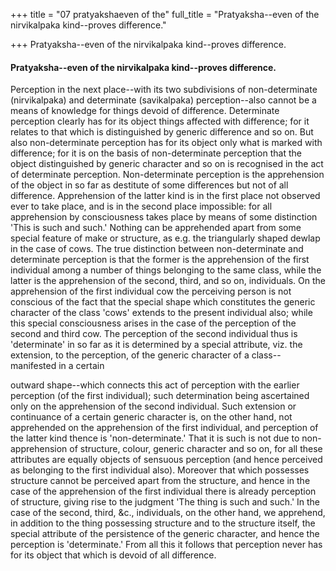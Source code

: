 +++
title = "07 pratyakshaeven of the"
full_title = "Pratyaksha--even of the nirvikalpaka kind--proves difference."

+++
Pratyaksha--even of the nirvikalpaka kind--proves difference.

#### Pratyaksha--even of the nirvikalpaka kind--proves difference.

Perception in the next place--with its two subdivisions of non-determinate (nirvikalpaka) and determinate (savikalpaka) perception--also cannot be a means of knowledge for things devoid of difference. Determinate perception clearly has for its object things affected with difference; for it relates to that which is distinguished by generic difference and so on. But also non-determinate perception has for its object only what is marked with difference; for it is on the basis of non-determinate perception that the object distinguished by generic character and so on is recognised in the act of determinate perception. Non-determinate perception is the apprehension of the object in so far as destitute of some differences but not of all difference. Apprehension of the latter kind is in the first place not observed ever to take place, and is in the second place impossible: for all apprehension by consciousness takes place by means of some distinction 'This is such and such.' Nothing can be apprehended apart from some special feature of make or structure, as e.g. the triangularly shaped dewlap in the case of cows. The true distinction between non-determinate and determinate perception is that the former is the apprehension of the first individual among a number of things belonging to the same class, while the latter is the apprehension of the second, third, and so on, individuals. On the apprehension of the first individual cow the perceiving person is not conscious of the fact that the special shape which constitutes the generic character of the class 'cows' extends to the present individual also; while this special consciousness arises in the case of the perception of the second and third cow. The perception of the second individual thus is 'determinate' in so far as it is determined by a special attribute, viz. the extension, to the perception, of the generic character of a class--manifested in a certain

outward shape--which connects this act of perception with the earlier perception (of the first individual); such determination being ascertained only on the apprehension of the second individual. Such extension or continuance of a certain generic character is, on the other hand, not apprehended on the apprehension of the first individual, and perception of the latter kind thence is 'non-determinate.' That it is such is not due to non-apprehension of structure, colour, generic character and so on, for all these attributes are equally objects of sensuous perception (and hence perceived as belonging to the first individual also). Moreover that which possesses structure cannot be perceived apart from the structure, and hence in the case of the apprehension of the first individual there is already perception of structure, giving rise to the judgment 'The thing is such and such.' In the case of the second, third, &c., individuals, on the other hand, we apprehend, in addition to the thing possessing structure and to the structure itself, the special attribute of the persistence of the generic character, and hence the perception is 'determinate.' From all this it follows that perception never has for its object that which is devoid of all difference.

